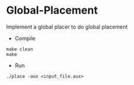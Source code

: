 # Global-Placement
Implement a global placer to do global placement

- Compile
```
make clean
make
```

- Run
```
./place -aux <input_file.aux>
```
